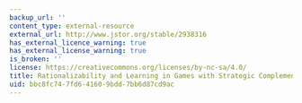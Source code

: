 ```yaml
---
backup_url: ''
content_type: external-resource
external_url: http://www.jstor.org/stable/2938316
has_external_licence_warning: true
has_external_license_warning: true
is_broken: ''
license: https://creativecommons.org/licenses/by-nc-sa/4.0/
title: Rationalizability and Learning in Games with Strategic Complementarities
uid: bbc8fc74-7fd6-4160-9bdd-7bb6d87cd9ac
---
```

